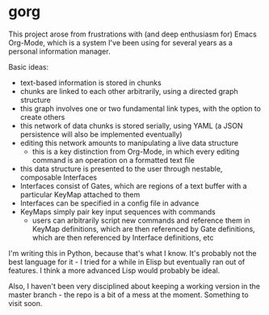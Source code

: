 # gorg
This project arose from frustrations with (and deep enthusiasm for) Emacs Org-Mode, which is a system I've been 
using for several years as a personal information manager.

Basic ideas: 
  - text-based information is stored in chunks
  - chunks are linked to each other arbitrarily, using a directed graph structure
  - this graph involves one or two fundamental link types, with the option to create others
  - this network of data chunks is stored serially, using YAML (a JSON persistence will also be implemented eventually)
  - editing this network amounts to manipulating a live data structure 
    - this is a key distinction from Org-Mode, in which every editing command is an operation on a formatted text file
  - this data structure is presented to the user through nestable, composable Interfaces
  - Interfaces consist of Gates, which are regions of a text buffer with a particular KeyMap attached to them
  - Interfaces can be specified in a config file in advance
  - KeyMaps simply pair key input sequences with commands
    - users can arbitrarily script new commands and reference them in KeyMap definitions, which are then referenced
    by Gate definitions, which are then referenced by Interface definitions, etc
    
I'm writing this in Python, because that's what I know.  It's probably not the best language for it - I tried for a while
in Elisp but eventually ran out of features.  I think a more advanced Lisp would probably be ideal.

Also, I haven't been very disciplined about keeping a working version in the master branch - the repo is a bit of a mess at the moment.  Something to visit soon.
    
